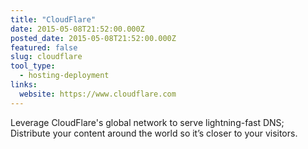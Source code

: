 ```yaml
---
title: "CloudFlare"
date: 2015-05-08T21:52:00.000Z
posted_date: 2015-05-08T21:52:00.000Z
featured: false
slug: cloudflare
tool_type: 
  - hosting-deployment
links:
  website: https://www.cloudflare.com
---
```

Leverage CloudFlare's global network to serve lightning-fast DNS; Distribute your content around the world so it’s closer to your visitors.




